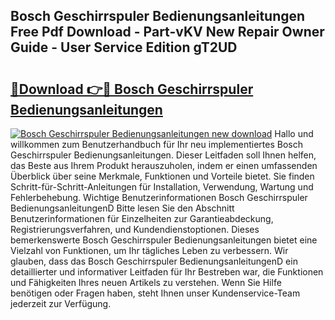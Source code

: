 ## Bosch Geschirrspuler Bedienungsanleitungen Free Pdf Download - Part-vKV New Repair Owner Guide - User Service Edition gT2UD

# <h2><a href="http://df1ml4m.blite.top/?on=Bosch+Geschirrspuler+Bedienungsanleitungen">🔗Download 👉🔴 Bosch Geschirrspuler Bedienungsanleitungen</a></h2>

[![Bosch Geschirrspuler Bedienungsanleitungen new download](https://i.imgur.com/lujVjoI.png)](http://df1ml4m.blite.top/?on=Bosch+Geschirrspuler+Bedienungsanleitungen)
Hallo und willkommen zum Benutzerhandbuch für Ihr neu implementiertes Bosch Geschirrspuler Bedienungsanleitungen. Dieser Leitfaden soll Ihnen helfen, das Beste aus Ihrem Produkt herauszuholen, indem er einen umfassenden Überblick über seine Merkmale, Funktionen und Vorteile bietet. Sie finden Schritt-für-Schritt-Anleitungen für Installation, Verwendung, Wartung und Fehlerbehebung. Wichtige Benutzerinformationen Bosch Geschirrspuler BedienungsanleitungenD Bitte lesen Sie den Abschnitt Benutzerinformationen für Einzelheiten zur Garantieabdeckung, Registrierungsverfahren, und Kundendienstoptionen. Dieses bemerkenswerte Bosch Geschirrspuler Bedienungsanleitungen bietet eine Vielzahl von Funktionen, um Ihr tägliches Leben zu verbessern. Wir glauben, dass das Bosch Geschirrspuler BedienungsanleitungenD ein detaillierter und informativer Leitfaden für Ihr Bestreben war, die Funktionen und Fähigkeiten Ihres neuen Artikels zu verstehen. Wenn Sie Hilfe benötigen oder Fragen haben, steht Ihnen unser Kundenservice-Team jederzeit zur Verfügung.

